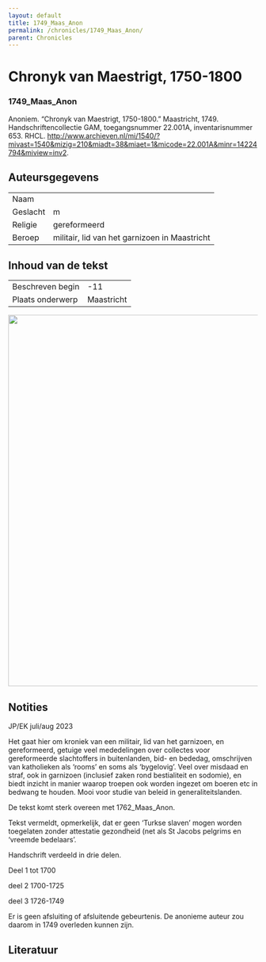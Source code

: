 ```yaml
---
layout: default
title: 1749_Maas_Anon
permalink: /chronicles/1749_Maas_Anon/
parent: Chronicles
--- 
```



# Chronyk van Maestrigt, 1750-1800 

### 1749_Maas_Anon 

Anoniem. “Chronyk van Maestrigt, 1750-1800.” Maastricht, 1749. Handschriftencollectie GAM, toegangsnummer 22.001A, inventarisnummer 653. RHCL. http://www.archieven.nl/mi/1540/?mivast=1540&mizig=210&miadt=38&miaet=1&micode=22.001A&minr=14224794&miview=inv2. 

## Auteursgegevens 

| | | 
| --------------- | --------------- | 
| Naam |   | 
| Geslacht | m | 
| Religie | gereformeerd | 
| Beroep | militair, lid van het garnizoen in Maastricht | 

## Inhoud van de tekst 

| | | 
| --------------- | --------------- | 
| Beschreven begin | -11 | 
| Plaats onderwerp | Maastricht | 

[<img src="..\..\barplots_chronicles\1749_Maas_Anon.jpg" width="750"/>](..\..\barplots_chronicles\1749_Maas_Anon.jpg) 

## Notities 

JP/EK juli/aug 2023

Het gaat hier om kroniek van een militair, lid van het garnizoen, en
gereformeerd, getuige veel mededelingen over collectes voor gereformeerde
slachtoffers in buitenlanden, bid- en bededag, omschrijven van katholieken als
‘rooms’ en soms als ‘bygelovig’. Veel over misdaad en straf, ook in garnizoen
(inclusief zaken rond bestialiteit en sodomie), en biedt inzicht in manier
waarop troepen ook worden ingezet om boeren etc in bedwang te houden. Mooi
voor studie van beleid in generaliteitslanden.

De tekst komt sterk overeen met 1762_Maas_Anon.

Tekst vermeldt, opmerkelijk, dat er geen ‘Turkse slaven’ mogen worden
toegelaten zonder attestatie gezondheid (net als St Jacobs pelgrims en
‘vreemde bedelaars’.

Handschrift verdeeld in drie delen.

Deel 1 tot 1700

deel 2 1700-1725

deel 3 1726-1749

Er is geen afsluiting of afsluitende gebeurtenis. De anonieme auteur zou
daarom in 1749 overleden kunnen zijn.



## Literatuur 

